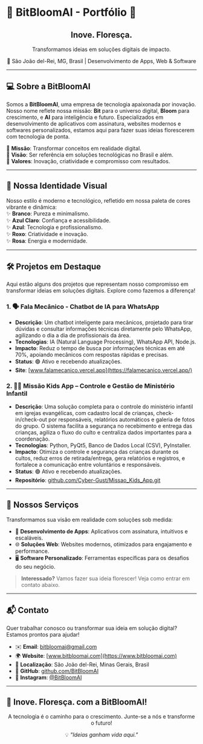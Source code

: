 # 🌱 BitBloomAI - Portfólio 🚀

<div align="center">
  <h2><strong>Inove. Floresça.</strong></h2>
  <p>Transformamos ideias em soluções digitais de impacto.</p>
  <p>📍 São João del-Rei, MG, Brasil | Desenvolvimento de Apps, Web & Software</p>
</div>

---

## 💻 Sobre a BitBloomAI

Somos a **BitBloomAI**, uma empresa de tecnologia apaixonada por inovação. Nosso nome reflete nossa missão: **Bit** para o universo digital, **Bloom** para crescimento, e **AI** para inteligência e futuro. Especializados em desenvolvimento de aplicativos com assinatura, websites modernos e softwares personalizados, estamos aqui para fazer suas ideias florescerem com tecnologia de ponta.

🔹 **Missão**: Transformar conceitos em realidade digital.  
🔹 **Visão**: Ser referência em soluções tecnológicas no Brasil e além.  
🔹 **Valores**: Inovação, criatividade e compromisso com resultados.

---

## 🎨 Nossa Identidade Visual

Nosso estilo é moderno e tecnológico, refletido em nossa paleta de cores vibrante e dinâmica:  
✨ **Branco**: Pureza e minimalismo.  
✨ **Azul Claro**: Confiança e acessibilidade.  
✨ **Azul**: Tecnologia e profissionalismo.  
✨ **Roxo**: Criatividade e inovação.  
✨ **Rosa**: Energia e modernidade.

---

## 🛠️ Projetos em Destaque

Aqui estão alguns dos projetos que representam nosso compromisso em transformar ideias em soluções digitais. Explore como fazemos a diferença!

### 1. 🗣️ Fala Mecânico - Chatbot de IA para WhatsApp
- **Descrição**: Um chatbot inteligente para mecânicos, projetado para tirar dúvidas e consultar informações técnicas diretamente pelo WhatsApp, agilizando o dia a dia de profissionais da área.  
- **Tecnologias**: IA (Natural Language Processing), WhatsApp API, Node.js.  
- **Impacto**: Reduz o tempo de busca por informações técnicas em até 70%, apoiando mecânicos com respostas rápidas e precisas.  
- **Status**: 🟢 Ativo e recebendo atualizações.  
- **Site**: [www.falamecanico.vercel.app](https://falamecanico.vercel.app/)

### 2. 👧🧒 Missão Kids App – Controle e Gestão de Ministério Infantil
- **Descrição**: Uma solução completa para o controle do ministério infantil em igrejas evangélicas, com cadastro local de crianças, check-in/check-out por responsáveis, relatórios automáticos e galeria de fotos do grupo. O sistema facilita a segurança no recebimento e    entrega das crianças, agiliza o fluxo do culto e centraliza dados importantes para a coordenação.
- **Tecnologias**: Python, PyQt5, Banco de Dados Local (CSV), PyInstaller.
- **Impacto**: Otimiza o controle e segurança das crianças durante os cultos, reduz erros de retirada/entrega, gera relatórios e registros, e fortalece a comunicação entre voluntários e responsáveis.
- **Status**: 🟢 Ativo e recebendo atualizações. 
- **Repositório**: [github.com/Cyber-Gust/Missao_Kids_App.git](https://github.com/Cyber-Gust/Missao_Kids_App.git)

---

## 🚀 Nossos Serviços

Transformamos sua visão em realidade com soluções sob medida:  
- 📱 **Desenvolvimento de Apps**: Aplicativos com assinatura, intuitivos e escaláveis.  
- 🌐 **Soluções Web**: Websites modernos, otimizados para engajamento e performance.  
- 🖥️ **Software Personalizado**: Ferramentas específicas para os desafios do seu negócio.

> **Interessado?** Vamos fazer sua ideia florescer! Veja como entrar em contato abaixo.

---

## 📬 Contato

Quer trabalhar conosco ou transformar sua ideia em solução digital? Estamos prontos para ajudar!  
- ✉️ **Email**: bitbloomai@gmail.com 
- 🌍 **Website**: [www.bitbloomai.com](https://www.bitbloomai.com)
- 📍 **Localização**: São João del-Rei, Minas Gerais, Brasil  
- 🐙 **GitHub**: [github.com/BitBloomAI](https://github.com/BitBloomAI)  
- 📸 **Instagram**: [@BitBloomAI](https://instagram.com/BitBloomAI)

---

## 🌟 Inove. Floresça. com a BitBloomAI!

<div align="center">
  <p>A tecnologia é o caminho para o crescimento. Junte-se a nós e transforme o futuro!</p>
  <p>💡 <em>"Ideias ganham vida aqui."</em></p>
</div>
